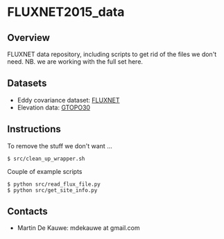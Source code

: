 # FLUXNET2015_data

## Overview ##

FLUXNET data repository, including scripts to get rid of the files we don't
need. NB. we are working with the full set here.

## Datasets

* Eddy covariance dataset: [FLUXNET](http://fluxnet.fluxdata.org/data/fluxnet2015-dataset/)
* Elevation data: [GTOPO30](http://www.geonames.org/export/ws-overview.html)


## Instructions

To remove the stuff we don't want ...

```
$ src/clean_up_wrapper.sh
```

Couple of example scripts

```
$ python src/read_flux_file.py
$ python src/get_site_info.py
```


## Contacts

- Martin De Kauwe: mdekauwe at gmail.com
